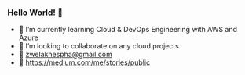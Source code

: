 ### Hello World! 👋

- 🌱 I’m currently learning Cloud & DevOps Engineering with AWS and Azure
- 👯 I’m looking to collaborate on any cloud projects
- 📧 zwelakhespha@gmail.com
- 🔗 https://medium.com/me/stories/public

<!-- 📫 How to reach me: ...
- 😄 Pronouns: ...
- ⚡ Fun fact: ...
- - 🤔 I’m looking for help with ...
  - - 💬 Ask me about ...
-->
